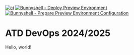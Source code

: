 [![ci](https://github.com/raintje/devops-2425/actions/workflows/ci.yml/badge.svg)](https://github.com/raintje/devops-2425/actions/workflows/ci.yml)
[![Bunnyshell - Deploy Preview Environment](https://github.com/raintje/devops-2425/actions/workflows/deploy-preview.workflow.yml/badge.svg)](https://github.com/raintje/devops-2425/actions/workflows/deploy-preview.workflow.yml)
[![Bunnyshell - Prepare Preview Environment Configuration](https://github.com/raintje/devops-2425/actions/workflows/prepare-preview.workflow.yaml/badge.svg)](https://github.com/raintje/devops-2425/actions/workflows/prepare-preview.workflow.yaml)

# ATD DevOps 2024/2025

Hello, world!